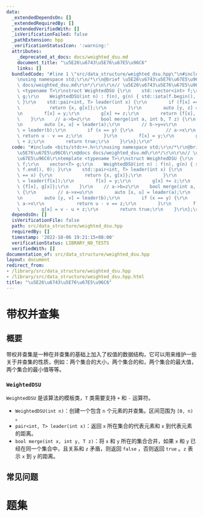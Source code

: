 ```yaml
---
data:
  _extendedDependsOn: []
  _extendedRequiredBy: []
  _extendedVerifiedWith: []
  _isVerificationFailed: false
  _pathExtension: hpp
  _verificationStatusIcon: ':warning:'
  attributes:
    _deprecated_at_docs: docs/weighted_dsu.md
    document_title: "\u5E26\u6743\u5E76\u67E5\u96C6"
    links: []
  bundledCode: "#line 1 \"src/data_structure/weighted_dsu.hpp\"\n#include <bits/stdc++.h>\r\
    \nusing namespace std;\r\n/*\r\n@brief \u5E26\u6743\u5E76\u67E5\u96C6\r\n@docs\
    \ docs/weighted_dsu.md\r\n*/\r\n\r\n// \u5E26\u6743\u5E76\u67E5\u96C6\r\ntemplate\
    \ <typename T>\r\nstruct WeightedDSU {\r\n    std::vector<int> f;\r\n    vector<T>\
    \ g;\r\n    WeightedDSU(int n) : f(n), g(n) { std::iota(f.begin(), f.end(), 0);\
    \ }\r\n    std::pair<int, T> leader(int x) {\r\n        if (f[x] == x) {\r\n \
    \           return {x, g[x]};\r\n        }\r\n        auto [y, z] = leader(f[x]);\r\
    \n        f[x] = y;\r\n        g[x] += z;\r\n        return {f[x], g[x]};\r\n\
    \    }\r\n    // a->b=z\r\n    bool merge(int a, int b, T z) {\r\n        // a->x=u\r\
    \n        auto [x, u] = leader(a);\r\n        // b->y=v\r\n        auto [y, v]\
    \ = leader(b);\r\n        if (x == y) {\r\n            // a->x\r\n           \
    \ return u - v == z;\r\n        }\r\n        f[x] = y;\r\n        g[x] = v - u\
    \ + z;\r\n        return true;\r\n    }\r\n};\r\n"
  code: "#include <bits/stdc++.h>\r\nusing namespace std;\r\n/*\r\n@brief \u5E26\u6743\
    \u5E76\u67E5\u96C6\r\n@docs docs/weighted_dsu.md\r\n*/\r\n\r\n// \u5E26\u6743\u5E76\
    \u67E5\u96C6\r\ntemplate <typename T>\r\nstruct WeightedDSU {\r\n    std::vector<int>\
    \ f;\r\n    vector<T> g;\r\n    WeightedDSU(int n) : f(n), g(n) { std::iota(f.begin(),\
    \ f.end(), 0); }\r\n    std::pair<int, T> leader(int x) {\r\n        if (f[x]\
    \ == x) {\r\n            return {x, g[x]};\r\n        }\r\n        auto [y, z]\
    \ = leader(f[x]);\r\n        f[x] = y;\r\n        g[x] += z;\r\n        return\
    \ {f[x], g[x]};\r\n    }\r\n    // a->b=z\r\n    bool merge(int a, int b, T z)\
    \ {\r\n        // a->x=u\r\n        auto [x, u] = leader(a);\r\n        // b->y=v\r\
    \n        auto [y, v] = leader(b);\r\n        if (x == y) {\r\n            //\
    \ a->x\r\n            return u - v == z;\r\n        }\r\n        f[x] = y;\r\n\
    \        g[x] = v - u + z;\r\n        return true;\r\n    }\r\n};\r\n"
  dependsOn: []
  isVerificationFile: false
  path: src/data_structure/weighted_dsu.hpp
  requiredBy: []
  timestamp: '2022-10-06 19:21:15+08:00'
  verificationStatus: LIBRARY_NO_TESTS
  verifiedWith: []
documentation_of: src/data_structure/weighted_dsu.hpp
layout: document
redirect_from:
- /library/src/data_structure/weighted_dsu.hpp
- /library/src/data_structure/weighted_dsu.hpp.html
title: "\u5E26\u6743\u5E76\u67E5\u96C6"
---
```

# 带权并查集

## 概要
带权并查集是一种在并查集的基础上加入了权值的数据结构，它可以用来维护一些关于并查集的性质，例如：两个集合的大小，两个集合的和，两个集合的最大值，两个集合的最小值等等。
### `WeightedDSU`
`WeightedDSU` 是该算法的模板类，`T` 类需要支持 `+` 和 `-` 运算符。
- `WeightedDSU(int n)`：创建一个包含 `n` 个元素的并查集。区间范围为 `[0, n)` 。
- `pair<int, T> leader(int x)`：返回 `x` 所在集合的代表元素和 `x` 到代表元素的距离。
- `bool merge(int x, int y, T z)`：将 `x` 和 `y` 所在的集合合并，如果 `x` 和 `y` 已经在同一个集合中，且关系和 `z` 矛盾，则返回 `false` ，否则返回 `true` 。`z` 表示 `x` 到 `y` 的距离。


## 常见问题

# 题集